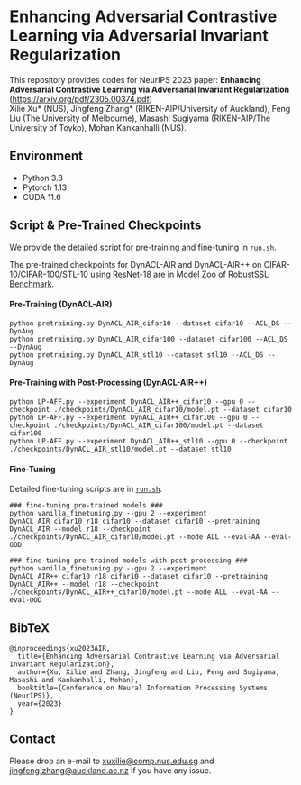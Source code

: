 
# Enhancing Adversarial Contrastive Learning via Adversarial Invariant Regularization

This repository provides codes for NeurIPS 2023 paper: **Enhancing Adversarial Contrastive Learning via Adversarial Invariant Regularization** (https://arxiv.org/pdf/2305.00374.pdf)
<br> Xilie Xu* (NUS), Jingfeng Zhang* (RIKEN-AIP/University of Auckland), Feng Liu (The University of Melbourne), Masashi Sugiyama (RIKEN-AIP/The University of Toyko), Mohan Kankanhalli (NUS).

## Environment
+ Python 3.8
+ Pytorch 1.13
+ CUDA 11.6


## Script & Pre-Trained Checkpoints
We provide the detailed script for pre-training and fine-tuning in [```run.sh```](./run.sh).

The pre-trained checkpoints for DynACL-AIR and DynACL-AIR++ on CIFAR-10/CIFAR-100/STL-10 using ResNet-18 are in [Model Zoo](https://github.com/GodXuxilie/RobustSSL_Benchmark) of [RobustSSL Benchmark](https://robustssl.github.io).

#### Pre-Training (DynACL-AIR)
```
python pretraining.py DynACL_AIR_cifar10 --dataset cifar10 --ACL_DS --DynAug
python pretraining.py DynACL_AIR_cifar100 --dataset cifar100 --ACL_DS --DynAug
python pretraining.py DynACL_AIR_stl10 --dataset stl10 --ACL_DS --DynAug
```

#### Pre-Training with Post-Processing (DynACL-AIR++)
```
python LP-AFF.py --experiment DynACL_AIR++_cifar10 --gpu 0 --checkpoint ./checkpoints/DynACL_AIR_cifar10/model.pt --dataset cifar10
python LP-AFF.py --experiment DynACL_AIR++_cifar100 --gpu 0 --checkpoint ./checkpoints/DynACL_AIR_cifar100/model.pt --dataset cifar100
python LP-AFF.py --experiment DynACL_AIR++_stl10 --gpu 0 --checkpoint ./checkpoints/DynACL_AIR_stl10/model.pt --dataset stl10

```

#### Fine-Tuning
Detailed fine-tuning scripts are in [`run.sh`](./run.sh).

```
### fine-tuning pre-trained models ###
python vanilla_finetuning.py --gpu 2 --experiment DynACL_AIR_cifar10_r18_cifar10 --dataset cifar10 --pretraining DynACL_AIR --model r18 --checkpoint ./checkpoints/DynACL_AIR_cifar10/model.pt --mode ALL --eval-AA --eval-OOD

### fine-tuning pre-trained models with post-processing ###
python vanilla_finetuning.py --gpu 2 --experiment DynACL_AIR++_cifar10_r18_cifar10 --dataset cifar10 --pretraining DynACL_AIR++ --model r18 --checkpoint ./checkpoints/DynACL_AIR++_cifar10/model.pt --mode ALL --eval-AA --eval-OOD
```

## BibTeX
```
@inproceedings{xu2023AIR,
  title={Enhancing Adversarial Contrastive Learning via Adversarial Invariant Regularization},
  author={Xu, Xilie and Zhang, Jingfeng and Liu, Feng and Sugiyama, Masashi and Kankanhalli, Mohan},
  booktitle={Conference on Neural Information Processing Systems (NeurIPS)},
  year={2023}
}
```

## Contact
Please drop an e-mail to xuxilie@comp.nus.edu.sg and jingfeng.zhang@auckland.ac.nz if you have any issue.
